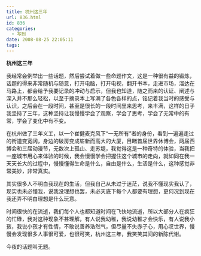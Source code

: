 ```yaml
---
title: 杭州这三年
url: 836.html
id: 836
categories:
  - 写到
date: 2008-08-25 22:05:11
tags:
---
```


**杭州这三年**

  
我经常会例举出一些话题，然后尝试着做一些命题作文，这是一种很有益的锻炼，话题的得来非常随机与随意，打开电脑，打开电视，翻开书本，走进市场，溜达在马路上，都会给予我要记录的冲动与启示，但我也知道，随之而来的认证、阐述与深入并不那么轻松，以至于摘录本上写满了各色各样的点，铭记着我当时的感受与认识，之后会在一段时间，甚至是很长的一段时间里来思考，来丰满，这样的日子我坚持了三年，这种坚持让我慢慢学会了观察，学会了思考，学会了无常中的有常，学会了变化中有不变。  
  
在杭州做了三年义工，以一个崔健麦克风下“一无所有”者的身份，看到一遍遍走过的街道变宽阔，身边的破房变成崭新而高大的大厦，目睹首届世界休博会，两届西博会和三届动漫节，无数次上孤山、走苏堤，我觉得这是一种奇特的体验，当我把一座城市用心来体验的时候，我会慢慢学会把握住这个城市的走向，就如同在我一天天长大的过程中，慢慢懂得生命是什么，自由是什么，生活是什么，这种感觉非常美妙，非常真实。  
  
其实很多人不明白我现在的生活，但我自己从未过于迷茫，说我不懂现实我认了，现实也未必懂我，说我没理想也罢，未必天底下每个人都要有理想，更何况到现在我还弄不明白理想是什么玩意。  
  
时间很快的在流逝，我们每个人也都知道时间在飞快地流逝，所以大部分人在疯狂的忙碌，我对这种现象不甚理解，有人说我幼稚，我说幼稚才会快乐，有人说我小孩，我说小孩才有性情，不敢说善养浩然气，但尽量不失赤子心，用心叹世界，慢慢会发现很多人事很可爱，也很可笑，杭州这三年，我笑笑其间的新陈代谢。  
  
今夜的话题叫无题。